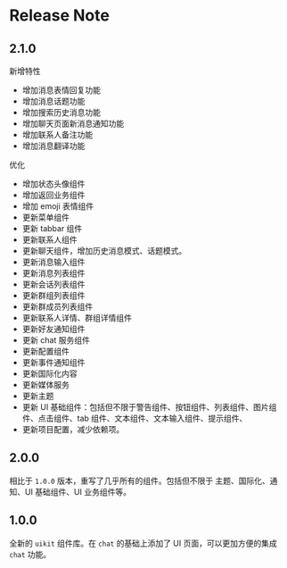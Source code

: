 # Release Note

## 2.1.0

新增特性

- 增加消息表情回复功能
- 增加消息话题功能
- 增加搜索历史消息功能
- 增加聊天页面新消息通知功能
- 增加联系人备注功能
- 增加消息翻译功能

优化

- 增加状态头像组件
- 增加返回业务组件
- 增加 emoji 表情组件
- 更新菜单组件
- 更新 tabbar 组件
- 更新联系人组件
- 更新聊天组件，增加历史消息模式、话题模式。
- 更新消息输入组件
- 更新消息列表组件
- 更新会话列表组件
- 更新群组列表组件
- 更新群成员列表组件
- 更新联系人详情、群组详情组件
- 更新好友通知组件
- 更新 chat 服务组件
- 更新配置组件
- 更新事件通知组件
- 更新国际化内容
- 更新媒体服务
- 更新主题
- 更新 UI 基础组件：包括但不限于警告组件、按钮组件、列表组件、图片组件、点击组件、tab 组件、文本组件、文本输入组件、提示组件、
- 更新项目配置，减少依赖项。

## 2.0.0

相比于 `1.0.0` 版本，重写了几乎所有的组件。包括但不限于 主题、国际化、通知、UI 基础组件、UI 业务组件等。

## 1.0.0

全新的 `uikit` 组件库。在 `chat` 的基础上添加了 UI 页面，可以更加方便的集成 `chat` 功能。
